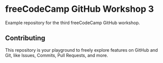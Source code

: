 # freeCodeCamp GitHub Workshop 3
Example repository for the third freeCodeCamp GitHub workshop.

## Contributing

This repository is your playground to freely explore features on GitHub and Git, like Issues, Commits, Pull Requests, and more.
